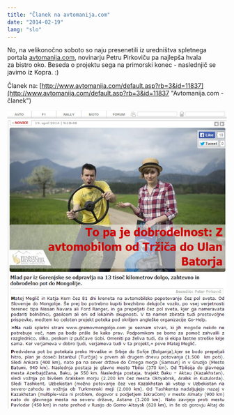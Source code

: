 ```yaml
---
title: "Članek na avtomanija.com"
date: "2014-02-19"
lang: "slo"
---
```


No, na velikonočno soboto so naju presenetili iz uredništva spletnega portala [avtomanija.com](http://www.avtomanija.com "Avtomanija.com"), novinarju Petru Pirkoviču pa najlepša hvala za bistro oko. Beseda o projektu sega na primorski konec - naslednjič se javimo iz Kopra. :)

Članek na: [http://www.avtomanija.com/default.asp?rb=3&id=11837](http://www.avtomanija.com/default.asp?rb=3&id=11837 "Avtomanija.com - članek")

![19042014_clanek_avtomanija_com_ppirkovic](../images/19042014_clanek_avtomanija_com_ppirkovic.jpg)
